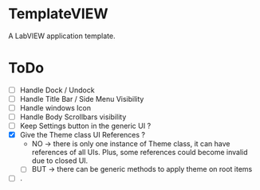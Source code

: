 # TemplateVIEW
A LabVIEW application template.

# ToDo
- [ ] Handle Dock / Undock
- [ ] Handle Title Bar / Side Menu Visibility
- [ ] Handle windows Icon
- [ ] Handle Body Scrollbars visibility
- [ ] Keep Settings button in the generic UI ?
- [x] Give the Theme class UI References ?
  - NO -> there is only one instance of Theme class, it can have references of all UIs. Plus, some references could become invalid due to closed UI.
  - [ ] BUT -> there can be generic methods to apply theme on root items
- [ ] .
